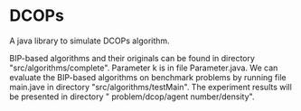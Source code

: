 # DCOPs
A java library to simulate DCOPs algorithm.

BIP-based algorithms and their originals can be found in directory "src/algorithms/complete".
Parameter k is in file Parameter.java.
We can evaluate the BIP-based algorithms on benchmark problems by running file main.jave in directory "src/algorithms/testMain".
The experiment results will be presented in directory " problem/dcop/agent number/density".
